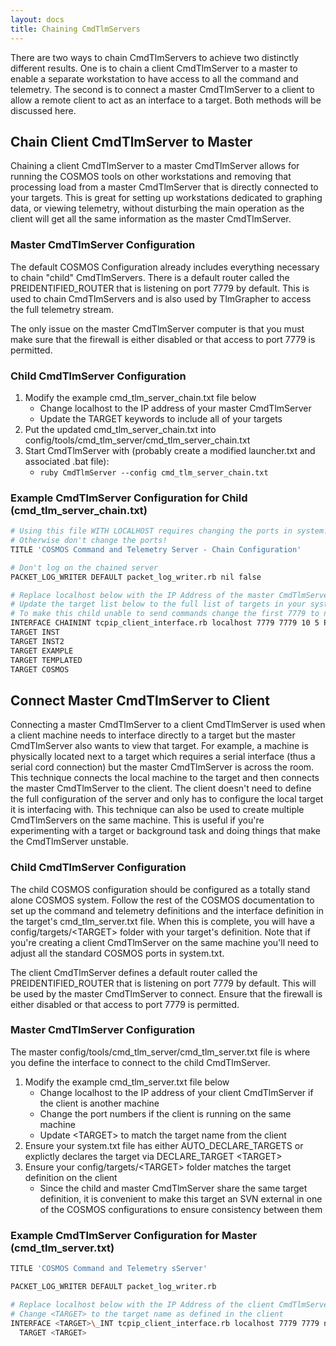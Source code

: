 ```yaml
---
layout: docs
title: Chaining CmdTlmServers
---
```


There are two ways to chain CmdTlmServers to achieve two distinctly different results. One is to chain a client CmdTlmServer to a master to enable a separate workstation to have access to all the command and telemetry. The second is to connect a master CmdTlmServer to a client to allow a remote client to act as an interface to a target. Both methods will be discussed here.

## Chain Client CmdTlmServer to Master

Chaining a client CmdTlmServer to a master CmdTlmServer allows for running the COSMOS tools on other workstations and removing that processing load from a master CmdTlmServer that is directly connected to your targets. This is great for setting up workstations dedicated to graphing data, or viewing telemetry, without disturbing the main operation as the client will get all the same information as the master CmdTlmServer.

### Master CmdTlmServer Configuration

The default COSMOS Configuration already includes everything necessary to chain "child" CmdTlmServers. There is a default router called the PREIDENTIFIED_ROUTER that is listening on port 7779 by default. This is used to chain CmdTlmServers and is also used by TlmGrapher to access the full telemetry stream.

The only issue on the master CmdTlmServer computer is that you must make sure that the firewall is either disabled or that access to port 7779 is permitted.

### Child CmdTlmServer Configuration

1. Modify the example cmd_tlm_server_chain.txt file below
   - Change localhost to the IP address of your master CmdTlmServer
   - Update the TARGET keywords to include all of your targets
2. Put the updated cmd_tlm_server_chain.txt into config/tools/cmd_tlm_server/cmd_tlm_server_chain.txt
3. Start CmdTlmServer with (probably create a modified launcher.txt and associated .bat file):
   - `ruby CmdTlmServer --config cmd_tlm_server_chain.txt`

### Example CmdTlmServer Configuration for Child (cmd_tlm_server_chain.txt)

```bash
# Using this file WITH LOCALHOST requires changing the ports in system.txt
# Otherwise don't change the ports!
TITLE 'COSMOS Command and Telemetry Server - Chain Configuration'

# Don't log on the chained server
PACKET_LOG_WRITER DEFAULT packet_log_writer.rb nil false

# Replace localhost below with the IP Address of the master CmdTlmServer
# Update the target list below to the full list of targets in your system
# To make this child unable to send commands change the first 7779 to nil
INTERFACE CHAININT tcpip_client_interface.rb localhost 7779 7779 10 5 PREIDENTIFIED
TARGET INST
TARGET INST2
TARGET EXAMPLE
TARGET TEMPLATED
TARGET COSMOS
```

## Connect Master CmdTlmServer to Client

Connecting a master CmdTlmServer to a client CmdTlmServer is used when a client machine needs to interface directly to a target but the master CmdTlmServer also wants to view that target. For example, a machine is physically located next to a target which requires a serial interface (thus a serial cord connection) but the master CmdTlmServer is across the room. This technique connects the local machine to the target and then connects the master CmdTlmServer to the client. The client doesn't need to define the full configuration of the server and only has to configure the local target it is interfacing with. This technique can also be used to create multiple CmdTlmServers on the same machine. This is useful if you're experimenting with a target or background task and doing things that make the CmdTlmServer unstable.

### Child CmdTlmServer Configuration

The child COSMOS configuration should be configured as a totally stand alone COSMOS system. Follow the rest of the COSMOS documentation to set up the command and telemetry definitions and the interface definition in the target's cmd_tlm_server.txt file. When this is complete, you will have a config/targets/\<TARGET\> folder with your target's definition. Note that if you're creating a client CmdTlmServer on the same machine you'll need to adjust all the standard COSMOS ports in system.txt.

The client CmdTlmServer defines a default router called the PREIDENTIFIED_ROUTER that is listening on port 7779 by default. This will be used by the master CmdTlmServer to connect. Ensure that the firewall is either disabled or that access to port 7779 is permitted.

### Master CmdTlmServer Configuration

The master config/tools/cmd_tlm_server/cmd_tlm_server.txt file is where you define the interface to connect to the child CmdTlmServer.

1. Modify the example cmd_tlm_server.txt file below
   - Change localhost to the IP address of your client CmdTlmServer if the client is another machine
   - Change the port numbers if the client is running on the same machine
   - Update \<TARGET\> to match the target name from the client
2. Ensure your system.txt file has either AUTO_DECLARE_TARGETS or explictly declares the target via DECLARE_TARGET \<TARGET\>
3. Ensure your config/targets/\<TARGET\> folder matches the target definition on the client
   - Since the child and master CmdTlmServer share the same target definition, it is convenient to make this target an SVN external in one of the COSMOS configurations to ensure consistency between them

### Example CmdTlmServer Configuration for Master (cmd_tlm_server.txt)

```bash
TITLE 'COSMOS Command and Telemetry sServer'

PACKET_LOG_WRITER DEFAULT packet_log_writer.rb

# Replace localhost below with the IP Address of the client CmdTlmServer
# Change <TARGET> to the target name as defined in the client
INTERFACE <TARGET>\_INT tcpip_client_interface.rb localhost 7779 7779 nil nil PREIDENTIFIED
  TARGET <TARGET>
```
